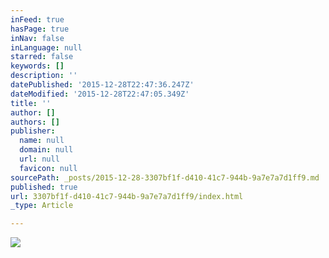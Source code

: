 ```yaml
---
inFeed: true
hasPage: true
inNav: false
inLanguage: null
starred: false
keywords: []
description: ''
datePublished: '2015-12-28T22:47:36.247Z'
dateModified: '2015-12-28T22:47:05.349Z'
title: ''
author: []
authors: []
publisher:
  name: null
  domain: null
  url: null
  favicon: null
sourcePath: _posts/2015-12-28-3307bf1f-d410-41c7-944b-9a7e7a7d1ff9.md
published: true
url: 3307bf1f-d410-41c7-944b-9a7e7a7d1ff9/index.html
_type: Article

---
```

![](https://the-grid-user-content.s3-us-west-2.amazonaws.com/3bf4498c-8890-403d-9906-cab8897928f1.png)